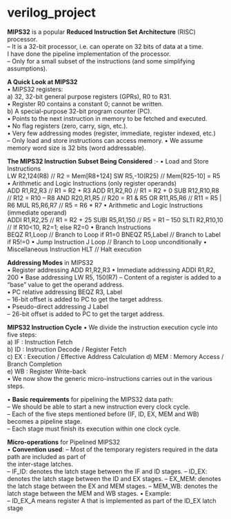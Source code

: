 # verilog_project

**MIPS32** is a	popular	**Reduced	Instruction	Set	Architecture**	(RISC)	processor.  
– It	is	a	32-bit	processor,	i.e.	can	operate	on	32	bits	of	data	at	a	time.  
I have done the pipeline	implementation	of	the	processor.  
– Only	for	a	small	subset	of	the	instructions	(and	some	simplifying	assumptions).  



**A	Quick	Look	at	MIPS32**	
• MIPS32	registers:	
a) 32,	32-bit	general	purpose	registers	(GPRs),	R0	to	R31.	
• Register	R0	contains	a	constant	0;	cannot	be	written.	
b) A	special-purpose	32-bit	program	counter	(PC).	
• Points	to	the	next	instruction	in	memory	to	be	fetched	and	executed.	
• No	flag	registers	(zero,	carry,	sign,	etc.).	
• Very	few	addressing	modes	(register,	immediate,	register	indexed,	etc.)	
– Only	load	and	store	instructions	can	access	memory.	
• We	assume	memory	word	size	is	32	bits	(word	addressable).


**The	MIPS32	Instruction	Subset	Being	Considered** :-
• Load	and	Store	Instructions	
LW R2,124(R8) // R2 = Mem[R8+124] 
SW R5,-10(R25) // Mem[R25-10] = R5 
• Arithmetic	and	Logic	Instructions	(only	register	operands)	
ADD R1,R2,R3 // R1 = R2 + R3 
ADD R1,R2,R0 // R1 = R2 + 0 
SUB R12,R10,R8 // R12 = R10 – R8 
AND R20,R1,R5 // R20 = R1 & R5 
OR R11,R5,R6 // R11 = R5 | R6 
MUL R5,R6,R7 // R5 = R6 * R7
• Arithmetic	and	Logic	Instructions	(immediate	operand)	
ADDI R1,R2,25 // R1 = R2 + 25 
SUBI R5,R1,150 // R5 = R1 – 150 
SLTI R2,R10,10 // If R10<10, R2=1; else R2=0 
• Branch	Instructions	
BEQZ R1,Loop // Branch to Loop if R1=0 
BNEQZ R5,Label // Branch to Label if R5!=0 
• Jump	Instruction	
J Loop // Branch to Loop unconditionally 
• Miscellaneous	Instruction	
HLT // Halt execution


**Addressing	Modes**	in	MIPS32	
• Register	addressing ADD R1,R2,R3	
• Immediate	addressing ADDI R1,R2,	200	
• Base	addressing LW R5,	150(R7)	
– Content	of	a	register	is	added	to	a	“base”	value	to	get	the	operand	address.	
• PC	relative	addressing BEQZ R3,	Label	
– 16-bit	offset	is	added	to	PC	to	get	the	target	address.	
• Pseudo-direct	addressing J Label	
– 26-bit	offset	is	added	to	PC	to	get	the	target	address.	


**MIPS32	Instruction	Cycle**	
• We	divide	the	instruction	execution	cycle	into	five	steps:	
a) IF	 :	Instruction	Fetch	
b) ID	 :	Instruction	Decode	/	Register	Fetch	
c) EX	 :	Execution	/	Effective	Address	Calculation	
d) MEM	 :	Memory	Access	/	Branch	Completion	
e) WB	 :	Register	Write-back	
• We	now	show	the	generic	micro-instructions	carries	out	in	the	
various	steps.


• **Basic	requirements**	for	pipelining	the	MIPS32	data	path:	
– We	should	be	able	to	start	a	new	instruction	every	clock	cycle.	
– Each	of	the	five	steps	mentioned	before	(IF,	ID,	EX,	MEM	and	WB)	
becomes	a	pipeline	stage.	
– Each	stage	must	finish	its	execution	within	one	clock	cycle.	



**Micro-operations**	for	Pipelined	MIPS32	
• **Convention	used**:	
– Most	of	the	temporary	registers	required	in	the	data	path	are	included	as	part	of	
the	inter-stage	latches.	
– IF_ID:	denotes	the	latch	stage	between	the	IF	and	ID	stages.	
– ID_EX:	denotes	the	latch	stage	between	the	ID	and	EX	stages.	
– EX_MEM:	denotes	the	latch	stage	between	the	EX	and	MEM	stages.	
– MEM_WB:	denotes	the	latch	stage	between	the	MEM	and	WB	stages.	
• Example:	
– ID_EX_A	means	register	A	that	is	implemented	as	part	of	the	ID_EX	latch	stage

